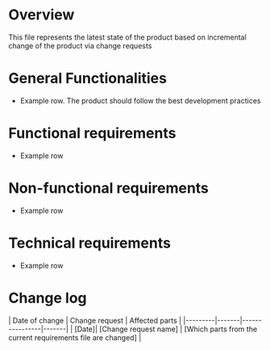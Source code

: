 
# Overview

This file represents the latest state of the product based on incremental change of the product via change requests

# General Functionalities

- Example row. The product should follow the best development practices

# Functional requirements

- Example row

# Non-functional requirements

- Example row

# Technical requirements

- Example row

# Change log

| Date of change | Change request | Affected parts |
|---------|-------|----------------|-------|
| [Date]| [Change request name] | [Which parts from the current requirements file are changed] |